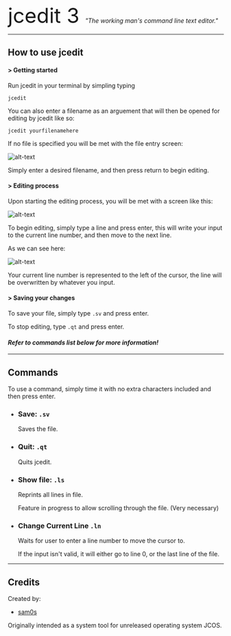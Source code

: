 <font size="32"> jcedit 3 </font>
<font size = "">
  _"The working man's command line text editor."_
  
  ---
 

## How to use jcedit

#### > Getting started

Run jcedit in your terminal by simpling typing
	
    jcedit

You can also enter a filename as an arguement that will then be opened for editing by jcedit like so:
	
    jcedit yourfilenamehere
    
If no file is specified you will be met with the file entry screen:

![alt-text](https://i.imgur.com/zJ0NbLV.png", "File entry screen")

Simply enter a desired filename, and then press return to begin editing.

#### > Editing process



Upon starting the editing process, you will be met with a screen like this:

![alt-text](https://i.imgur.com/aMUEDhn.png, "Initial editing screen")

To begin editing, simply type a line and press enter, this will write your input to the current line number, and then move to the next line.

As we can see here: 

![alt-text](https://i.imgur.com/H32tK8o.png "Writing a file")

Your current line number is represented to the left of the cursor, the line will be overwritten by whatever you input.

#### > Saving your changes

To save your file, simply type `.sv` and press enter.

To stop editing, type `.qt` and press enter.

#### _Refer to commands list below for more information!_


---

## Commands
To use a command, simply time it with no extra characters included and then press enter.

- ### Save: `.sv`
   Saves the file.

- ### Quit: `.qt`
   Quits jcedit.

- ### Show file: `.ls`
   Reprints all lines in file.
   
   Feature in progress to allow scrolling through the file. (Very necessary)
   
  

- ### Change Current Line `.ln`
  Waits for user to enter a line number to move the cursor to. 

  If the input isn't valid, it will either go to line 0, or the last line of the file.


---

## Credits
 
 Created by:
 	
   - [sam0s]("https://github.com/sam0s")


Originally intended as a system tool for unreleased operating system JCOS.
